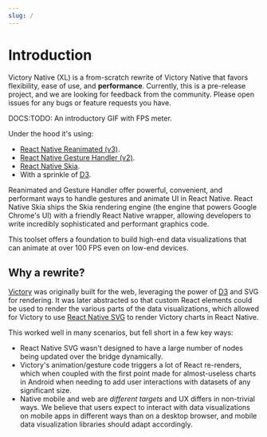 ```yaml
---
slug: /
---
```


# Introduction

Victory Native (XL) is a from-scratch rewrite of Victory Native that favors flexibility, ease of use, and **performance**. Currently, this is a pre-release project, and we are looking for feedback from the community. Please open issues for any bugs or feature requests you have.

DOCS:TODO: An introductory GIF with FPS meter.

Under the hood it's using:

- [React Native Reanimated (v3)](https://docs.swmansion.com/react-native-reanimated/).
- [React Native Gesture Handler (v2)](https://docs.swmansion.com/react-native-gesture-handler/).
- [React Native Skia](https://shopify.github.io/react-native-skia/).
- With a sprinkle of [D3](https://d3js.org/).

Reanimated and Gesture Handler offer powerful, convenient, and performant ways to handle gestures and animate UI in React Native. React Native Skia ships the Skia rendering engine (the engine that powers Google Chrome's UI) with a friendly React Native wrapper, allowing developers to write incredibly sophisticated and performant graphics code.

This toolset offers a foundation to build high-end data visualizations that can animate at over 100 FPS even on low-end devices.

## Why a rewrite?

[Victory](https://github.com/FormidableLabs/victory/) was originally built for the web, leveraging the power of [D3](https://d3js.org/) and SVG for rendering. It was later abstracted so that custom React elements could be used to render the various parts of the data visualizations, which allowed for Victory to use [React Native SVG](https://github.com/software-mansion/react-native-svg) to render Victory charts in React Native.

This worked well in many scenarios, but fell short in a few key ways:

- React Native SVG wasn't designed to have a large number of nodes being updated over the bridge dynamically.
- Victory's animation/gesture code triggers a lot of React re-renders, which when coupled with the first point made for almost-useless charts in Android when needing to add user interactions with datasets of any significant size.
- Native mobile and web are _different targets_ and UX differs in non-trivial ways. We believe that users expect to interact with data visualizations on mobile apps in different ways than on a desktop browser, and mobile data visualization libraries should adapt accordingly.

